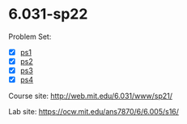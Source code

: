 # 6.031-sp22

Problem Set:
- [x] [ps1](https://github.com/hexinatgithub/6.005-sp15-ps1)
- [x] [ps2](https://github.com/hexinatgithub/6.005-sp15-ps2)
- [x] [ps3](https://github.com/hexinatgithub/6.005-sp15-ps3)
- [x] [ps4](https://github.com/hexinatgithub/6.005-sp15-ps4)

Course site:
http://web.mit.edu/6.031/www/sp21/

Lab site:
https://ocw.mit.edu/ans7870/6/6.005/s16/
